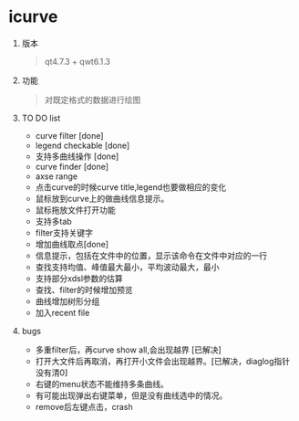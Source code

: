 icurve
==

1. 版本   
   > qt4.7.3 + qwt6.1.3
   > ​
2. 功能
   > 对既定格式的数据进行绘图
   > ​
3. TO DO list
   - curve filter [done]
   - legend checkable [done]
   - 支持多曲线操作 [done]
   - curve finder  [done]
   - axse  range
   - 点击curve的时候curve title,legend也要做相应的变化
   - 鼠标放到curve上的做曲线信息提示。
   - 鼠标拖放文件打开功能
   - 支持多tab
   - filter支持关键字
   - 增加曲线取点[done]
   - 信息提示，包括在文件中的位置，显示该命令在文件中对应的一行
   - 查找支持均值、峰值最大最小，平均波动最大，最小
   - 支持部分xdsl参数的估算
   - 查找、filter的时候增加预览
   - 曲线增加树形分组
   - 加入recent file


1. bugs
   - 多重filter后，再curve show all,会出现越界 [已解决]
   - 打开大文件后再取消，再打开小文件会出现越界。[已解决，diaglog指针没有清0]
   - 右键的menu状态不能维持多条曲线。
   - 有可能出现弹出右键菜单，但是没有曲线选中的情况。
   - remove后左键点击，crash